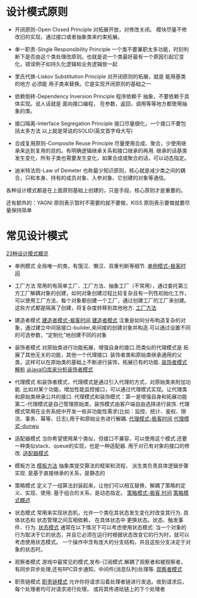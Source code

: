 # 设计模式原则
* 开闭原则-Open Closed Principle
    对拓展开放，对修改关闭。 模块尽量不修改旧的实现，通过接口或者抽象类来约束拓展。
* 单一职责-Single Responsibility Principle
    一个类不要兼职太多功能，时刻判断下是否由这个类处理改原则。也就是说一个类最好最有一个原因引起它变化，错误例子如持久化逻辑和业务逻辑放一起
*  里氏代换-Liskov Substitution Principle
    对开闭原则的拓展，就是 能用基类的地方 必须能 用子类来替换。它是实现开闭原则的基础之一
* 依赖倒转-Dependency Inversion Principle
    程序依赖于 抽象，不要依赖于具体实现。说人话就是 面向接口编程， 在参数，返回，调用等等地方都使用抽象的类。
* 接口隔离-Interface Segregation Principle
    接口尽量细化，一个接口不要包括太多方法
以上就是常说的SOLID(英文首字母大写)

* 合成复用原则-Composite Reuse Principle
    尽量使用合成、聚合，少使用继承来达到复用的目的。有明确逻辑继承关系和接口继承的再用. 继承的话基类发生变化，所有子类也需要发生变化，如果合成或聚合的话，可以动态指定。
* 迪米特法则-Law of Demeter
    也称最少知识原则，核心就是减少类之间的耦合，只和本身、持有的成员对象、入参对象、它创建的对象等通信。
    
各种设计模式都是在上面原则基础上创建的，只是手段，核心原则才是重要的。

还有额外的：YAGNI 原则表示暂时不需要的就不要做，KISS 原则表示要做就要尽量保持简单
# 常见设计模式
[23种设计模式概览](https://freegeektime.com/100039001/227452/)
* 单例模式
    全局唯一的类，有饿汉、懒汉、双重判断等细节.
    [单例模式-极客时间](https://freegeektime.com/100039001/194035/)
* 工厂方法
    常用的有简单工厂、工厂方法、抽象工厂（不常用），通过委托第三方工厂解耦对象的创建，如何对象创建过程比较复杂且有一列性初始化工作，可以使用工厂方法，每个对象都创建一个工厂，通过创建工厂的工厂来创建。这些方式都是隔离了创建，将复杂度转移到其他地方.
    [工厂方法](https://freegeektime.com/100039001/197254/)
* 建造者模式
    [建造者模式-极客时间](https://freegeektime.com/100039001/199674/)
    [建造者模式](https://dunwu.github.io/design/pages/bf03f3/#%E6%A1%88%E4%BE%8B)
   注重是如何分布构造复杂的对象，通过建立中间层接口-builder,来间接的创建对象并构造.可以通过设置不同的可选参数，“定制化”地创建不同的对象
* 装饰者模式
   对原始类进行功能拓展，增强自身的接口.而类似的代理模式是 拓展了其他无关的功能，其他一个代理接口.
    装饰者类和原始类继承通用的父类，这样可以在原始类的基础上不断进行装饰，拓展已有的功能.
    [装饰者模式解析](https://juejin.cn/post/6999268990971281439)
    [从javaIO库来分析装饰者模式](https://freegeektime.com/100039001/204845/)
* 代理模式
    和装饰者模式，代理模式是通过引入代理的方式，对原始类来附加功能. 比如对某个功能，增加性能监控接口，可以通过代理模式实现。让代理类和原始类继承公共的接口.
    代理模式和装饰模式：第一是增强自身和拓展功能  第二-代理模式是自己管理原始类，装饰模式由客户端自由选择进行装饰.
    代理模式常用在业务系统中开发一些非功能性需求(比如：监控、统计、鉴权、限流、事务、幂等、日志),用于和原始业务进行解耦.
    [代理模式-极客时间](https://freegeektime.com/100039001/201823/)
    [代理模式-dunwu](https://dunwu.github.io/design/pages/5a865c/#%E4%BC%98%E5%8C%96%E7%89%88%E6%9C%AC)
* 适配器模式
    当你希望使用某个类似，但接口不兼容，可以使用这个模式.还要一种类似stack、queue的实现，也是一种适配器. 用于对已有对象的接口的修改.
    [适配器模式](https://dunwu.github.io/design/pages/2115cf/#%E6%84%8F%E5%9B%BE)
* 模板方法
    [模板方法](https://dunwu.github.io/design/pages/6eaeb4/#%E6%A1%88%E4%BE%8B-2)
    抽象类提交算法的框架和流程， 派生类负责具体逻辑步骤实现. 是基于直接继承的关系，是静态的
* 策略模式
    定义了一组算法封装起来，让他们可以相互替换，解耦了策略的定义、实现、使用.  基于组合的关系，是动态指定。
    [策略模式-极客    时间](https://freegeektime.com/100039001/214014/)
    [策略模式概述](https://dunwu.github.io/design/pages/dc8ecd/#%E6%A1%88%E4%BE%8B)
* 状态模式
    常用来实现状态机，允许一个类在其状态发生变化时改变其行为. 具体状态和 状态管理之间互相依赖， 在具体状态中 更换状态。状态、触发事件、行为.
    [状态模式](https://freegeektime.com/100039001/218375/)
    通常在以下情况下可以考虑使用状态模式:
    当一个对象的行为取决于它的状态，并且它必须在运行时根据状态改变它的行为时，就可以考虑使用状态模式。
    一个操作中含有庞大的分支结构，并且这些分支决定于对象的状态时。
* 观察者模式
    游戏中最常见的模式,发布-订阅模式.解耦了观察者和被观察者，有同步异步处理,还有RPC异步通知，中间件(消息队列)处理等.
    [观察者模式](https://dunwu.github.io/design/pages/056e1d/#%E5%8F%82%E8%80%83%E8%B5%84%E6%96%99)
    
* 职责链模式
    [职责链模式](https://mp.weixin.qq.com/s?__biz=MzU0OTE4MzYzMw==&mid=2247542857&idx=2&sn=a4ffa1841e5bede09acd20bab44f4d73&chksm=fbb1a1b7ccc628a1308a7a1f9984c0cf659cf5aa7f34d654f6044588ceeed4b0f80848a4895b&mpshare=1&scene=24&srcid=0927ji1e7goxEdZUA1jXncZw&sharer_shareinfo=fc48fa50e3a13c98c6ca41804702fb56&sharer_shareinfo_first=fc48fa50e3a13c98c6ca41804702fb56#rd)
    允许你将请求沿着处理者链进行发送。收到请求后， 每个处理者均可对请求进行处理， 或将其传递给链上的下个处理者


